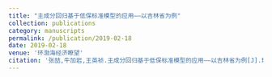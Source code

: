 ```yaml
---
title: "主成分回归基于低保标准模型的应用——以吉林省为例"
collection: publications
category: manuscripts
permalink: /publication/2019-02-18
date: 2019-02-18
venue: '环渤海经济瞭望'
citation: '张喆,牛加岩,王英祯.主成分回归基于低保标准模型的应用——以吉林省为例[J].环渤海经济瞭望,2019(02):88.DOI:10.16457/j.cnki.hbhjjlw.2019.02.064.'
---
```

